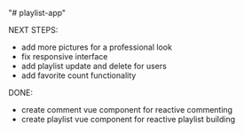 "# playlist-app" 

NEXT STEPS:
- add more pictures for a professional look
- fix responsive interface
- add playlist update and delete for users
- add favorite count functionality

DONE:
- create comment vue component for reactive commenting
- create playlist vue component for reactive playlist building
